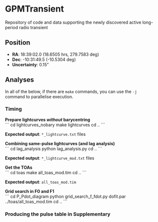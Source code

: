 # GPMTransient
Repository of code and data supporting the newly discovered active long-period radio transient

## Position

- **RA**: 18:39:02.0 (18.6505 hrs, 279.7583 deg)
- **Dec**: -10:31:49.5 (-10.5304 deg)
- **Uncertainty**: 0.15"

## Analyses

In all of the below, if there are `make` commands, you can use the `-j` command to parallelise execution.

### Timing

<detail>
<summary><b>Prepare lightcurves <i>without</i> barycentring</b></summary>
```
cd lightcurves_nobary
make lightcurves
cd ..
```

**Expected output**: `*_lightcurve.txt` files
</detail>

<detail>
<summary><b>Combining same-pulse lightcurves (and lag analysis)</b></summary>
```
cd lag_analysis
python lag_analysis.py
cd ..
```

**Expected output**: `*_lightcurve_mod.txt` files
</detail>

<detail>
<summary><b>Get the TOAs</b></summary>
```
cd toas
make all_toas_mod.tim
cd ..
```

**Expected output**: `all_toas_mod.tim`
</detail>

<detail>
<summary><b>Grid search in F0 and F1</b><summary>
```
cd P_Pdot_diagram
python grid_search_f_fdot.py dofit.par ../toas/all_toas_mod.tim
cd ..
```

</detail>

### Producing the pulse table in Supplementary
